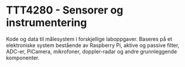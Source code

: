 # TTT4280 - Sensorer og instrumentering

Kode og data til målesystem i forskjellige laboppgaver. Baseres på et elektroniske system bestående av Raspberry Pi, aktive og passive filter, ADC-er, PiCamera, mikrofoner, doppler-radar og andre grunnleggende komponenter. 
